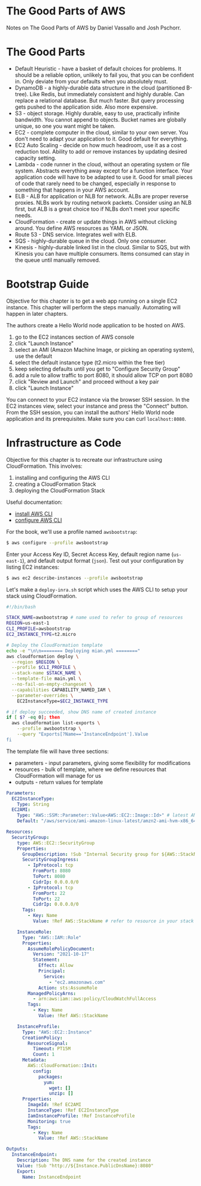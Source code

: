# The Good Parts of AWS

Notes on The Good Parts of AWS by Daniel Vassallo and Josh Pschorr.

# The Good Parts

* Default Heuristic - have a basket of default choices for problems. It should be a reliable option,
  unlikely to fail you, that you can be confident in. Only deviate from your defaults when you
  absolutely must.
* DynamoDB - a highly-durable data structure in the cloud (partitioned B-tree). Like Redis, but
  immediately consistent and highly durable. Can replace a relational database. But much faster.
  But query processing gets pushed to the application side. Also more expensive.
* S3 - object storage. Highly durable, easy to use, practically infinite bandwidth. You cannot append
  to objects. Bucket names are globally unique, so one you want might be taken.
* EC2 - complete computer in the cloud, similar to your own server. You don't need to adapt your
  application to it. Good default for everything.
* EC2 Auto Scaling - decide on how much headroom, use it as a cost reduction tool. Ability to add
  or remove instances by updating desired capacity setting.
* Lambda - code runner in the cloud, without an operating system or file system. Abstracts everything
  away except for a function interface. Your application code will have to be adapted to use it.
  Good for small pieces of code that rarely need to be changed, especially in response to something
  that happens in your AWS account.
* ELB - ALB for application or NLB for network. ALBs are proper reverse proxies. NLBs work by
  routing network packets. Consider using an NLB first, but ALB is a great choice too if NLBs don't
  meet your specific needs.
* CloudFormation - create or update things in AWS without clicking around. You define AWS resources
  as YAML or JSON.
* Route 53 - DNS service. Integrates well with ELB.
* SQS - highly-durable queue in the cloud. Only one consumer.
* Kinesis - highly-durable linked list in the cloud. Similar to SQS, but with Kinesis you can have
  multiple consumers. Items consumed can stay in the queue until manually removed.

# Bootstrap Guide

Objective for this chapter is to get a web app running on a single EC2 instance. This chapter will
perform the steps manually. Automating will happen in later chapters.

The authors create a Hello World node application to be hosted on AWS.

1. go to the EC2 instances section of AWS console
2. click "Launch Instance"
3. select an AMI (Amazon Machine Image, or picking an operating system), use the default
4. select the default instance type (t2.micro within the free tier)
5. keep selecting defaults until you get to "Configure Security Group"
6. add a rule to allow traffic to port 8080, it should allow TCP on port 8080
7. click "Review and Launch" and proceed without a key pair
8. click "Launch Instance"

You can connect to your EC2 instance via the browser SSH session. In the EC2 instances view, select
your instance and press the "Connect" button. From the SSH session, you can install the authors'
Hello World node application and its prerequisites. Make sure you can curl `localhost:8080`.

# Infrastructure as Code

Objective for this chapter is to recreate our infrastructure using CloudFormation. This involves:

1. installing and configuring the AWS CLI
2. creating a CloudFormation Stack
3. deploying the CloudFormation Stack

Useful documentation:

* [install AWS CLI](https://docs.aws.amazon.com/cli/latest/userguide/cli-chap-install.html)
* [configure AWS CLI](https://docs.aws.amazon.com/cli/latest/userguide/cli-chap-configure.html)

For the book, we'll use a profile named `awsbootstrap`:

```sh
$ aws configure --profile awsbootstrap
```

Enter your Access Key ID, Secret Access Key, default region name (`us-east-1`), and default output
format (`json`). Test out your configuration by listing EC2 instances:

```sh
$ aws ec2 describe-instances --profile awsbootstrap
```

Let's make a `deploy-inra.sh` script which uses the AWS CLI to setup your stack using CloudFormation.

```sh
#!/bin/bash

STACK_NAME=awsbootstrap # name used to refer to group of resources
REGION=us-east-1
CLI_PROFILE=awsbootstrap
EC2_INSTANCE_TYPE=t2.micro

# Deploy the CloudFormation template
echo -e "\n\n======== Deploying mian.yml ========"
aws cloudformation deploy \
  --region $REGION \
  --profile $CLI_PROFILE \
  --stack-name $STACK_NAME \
  --template-file main.yml \
  --no-fail-on-empty-changeset \
  --capabilities CAPABILITY_NAMED_IAM \
  --parameter-overrides \
    EC2InstanceType=$EC2_INSTANCE_TYPE

# if deploy succeeded, show DNS name of created instance
if [ $? -eq 0]; then
  aws cloudformation list-exports \
    --profile awsbootstrap \
    --query "Exports[?Name=='InstanceEndpoint'].Value
fi
```

The template file will have three sections:

* parameters - input parameters, giving some flexibility for modifications
* resources - bulk of template, where we define resources that CloudFormation will manage for us
* outputs - return values for template

```yml
Parameters:
  EC2InstanceType:
    Type: String
  EC2AMI:
    Type: "AWS::SSM::Parameter::Value<AWS::EC2::Image::Id>" # latest AMI without exact version string
    Default: "/aws/service/ami-amazon-linux-latest/amzn2-ami-hvm-x86_64-gp2"

Resources:
  SecurityGroup:
    type: AWS::EC2::SecurityGroup
    Properties:
      GroupDescription: !Sub "Internal Security group for ${AWS::StackName}" # string interpolation
      SecurityGroupIngress:
        - IpProtocol: tcp
          FromPort: 8080
          ToPort: 8080
          CidrIp: 0.0.0.0/0
        - IpProtocol: tcp
          FromPort: 22
          ToPort: 22
          CidrIp: 0.0.0.0/0
      Tags:
        - Key: Name
          Value: !Ref AWS::StackName # refer to resource in your stack

    InstanceRole:
      Type: "AWS::IAM::Role"
      Properties:
        AssumeRolePolicyDocument:
          Version: "2021-10-17"
          Statement:
            Effect: Allow
            Principal:
              Service:
                - "ec2.amazonaws.com"
            Action: sts:AssumeRole
        ManagedPolicyArns:
          - arn:aws:iam::aws:policy/CloudWatchFullAccess
        Tags:
          - Key: Name
            Value: !Ref AWS::StackName

    InstanceProfile:
      Type: "AWS::EC2::Instance"
      CreationPolicy:
        ResourceSignal:
          Timeout: PT15M
          Count: 1
      Metadata:
        AWS::CloudFormation::Init:
          config:
            packages:
              yum:
                wget: []
                unzip: []
      Properties:
        ImageId: !Ref EC2AMI
        InstanceType: !Ref EC2InstanceType
        IamInstanceProfile: !Ref InstanceProfile
        Monitoring: true
        Tags:
          - Key: Name
            Value: !Ref AWS::StackName

Outputs:
  InstanceEndpoint:
    Description: The DNS name for the created instance
    Value: !Sub "http://${Instance.PublicDnsName}:8080"
    Export:
      Name: InstanceEndpoint
```
